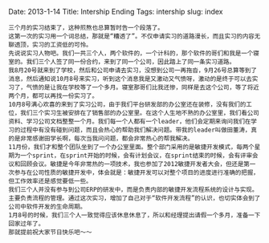 Date: 2013-1-14
Title: Intership Ending
Tags: intership
slug: index

	三个月的实习结束了，这种煎熬也总算暂时告一个段落了。
	这第一次的实习用一个词总结，那就是“糟透了”。不仅申请实习的道路漫长，而且实习的内容无聊透顶，实习的工资低的可怜。
	先说说实习人物吧。我们一共三个人，两个软件的，一个计科的，那个软件的哥们和我是一个寝室的。我们三个人签了同一份合约，来到了同一个公司，因此踏上了同一条实习道路。
	我8月20号就来到了学校，然后和公司申请去实习，没想到公司一再拖沓，9月26号总算等到了消息，然后通知说10月8号来实习，听到这个消息我是又激动又气愤呀，激动的是终于可以去实习了，气愤的是让我在学校等了一个多月。寝室那哥们比我还惨，同样是去这个公司，等了将近两个月，都可以再找一份实习了。
	10月8号满心欢喜的来到了实习公司，由于我们平台研发部的办公室还在装修，没有我们的工位，我们三个实习生被安排在了销售部的办公室里。在这个人生地不熟的办公室里，我们看公司资料、学习公司文档整整一个月。我们每一个人都有一个leader，他们会定期来询问我们在学习的过程中有没有碰到问题，而且会热心的帮助我们解决问题。带我的leader叫做田董涛，真的是非常感谢田学长啊，每次当我问问题，都会非常热心的帮我解决。
	11月份，我们才和整个团队坐到了一个办公室里面。整个部门采用的是敏捷开发模式，每两个星期为一个sprint，在sprint开始的时候，会有计划会议，在sprint结束的时候，会有评审会议和回顾会议。敏捷是今年非常热的一项技术，我也参加了2012敏捷开发者大会，但还是第一次参与在公司性质的敏捷开发中，体会就是：敏捷开发可以对整个项目的进度进行准确的把握，但工作效率还是感觉要低一些。
	我们三个人并没有参与到公司ERP的研发中，而是负责内部的敏捷开发流程系统的设计与实现。主要负责流程的管理。通过这次实习，增加了自己对于“软件开发流程”的认识，也切实体会到了公司中软件开发的生命周期。
	1月8号的时候，我们三个人一致觉得应该休息休息了，所以和经理提出请假一个多月，准备一下回家过年了。
	那就提前祝大家节日快乐吧～～
